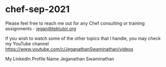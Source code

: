 # chef-sep-2021

Please feel free to reach me out for any Chef consulting or training assignments - jegan@tektutor.org

If you wish to watch some of the other topics that I handle, you may check my YouTube channel https://www.youtube.com/c/JeganathanSwaminathan/videos

My LinkedIn Profile Name
Jeganathan Swaminathan
